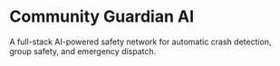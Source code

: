 # Community Guardian AI
A full-stack AI-powered safety network for automatic crash detection, group safety, and emergency dispatch.
